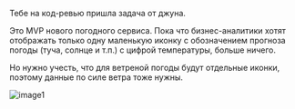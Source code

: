 Тебе на код-ревью пришла задача от джуна.

Это MVP нового погодного сервиса.
Пока что бизнес-аналитики хотят отображать только одну маленькую иконку 
с обозначением прогноза погоды (туча, солнце и т.п.) с цифрой температуры, больше ничего.

Но нужно учесть, что для ветреной погоды будут отдельные иконки, поэтому данные по силе ветра тоже нужны.

![image1](https://user-images.githubusercontent.com/9089299/185786534-7f8bd3af-b787-4284-bace-a2dcb4e46ae6.png)
